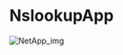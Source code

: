 # NslookupApp
![NetApp_img]([http://url/to/img.png](https://github.com/Firstoff/NetApp/blob/master/NetApp.png))
